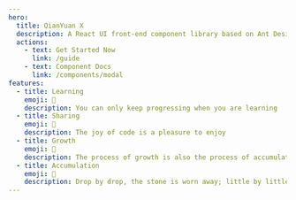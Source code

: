 ```yaml
---
hero:
  title: QianYuan X
  description: A React UI front-end component library based on Ant Design 4.x
  actions:
    - text: Get Started Now
      link: /guide
    - text: Component Docs
      link: /components/modal
features:
  - title: Learning
    emoji: 💎
    description: You can only keep progressing when you are learning
  - title: Sharing
    emoji: 🌈
    description: The joy of code is a pleasure to enjoy
  - title: Growth
    emoji: 🌱
    description: The process of growth is also the process of accumulation
  - title: Accumulation
    emoji: 🚀
    description: Drop by drop, the stone is worn away; little by little, the water becomes a spring!
---
```

